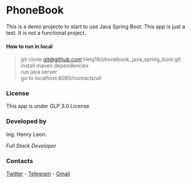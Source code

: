 # PhoneBook
This is a demo projecto to start to use Java Spring Boot.
This app is just a test. It is not a functional project.


#### How to run in local
> git clone git@github.com:Helg18/phonebook_java_spring_boot.git \
> install maven dependencies  \
> run java server \
> go to localhost:8080/contacts/all

### License
This app is under GLP 3.0 License

### Developed by
Ing. Henry Leon.

_Full Stack Developer_

### Contacts
[Twitter](https://twitter.com/helg18) - [Telegram](https://t.me/helg18) - [Gmail](mailto:helg18@gmail.com)
